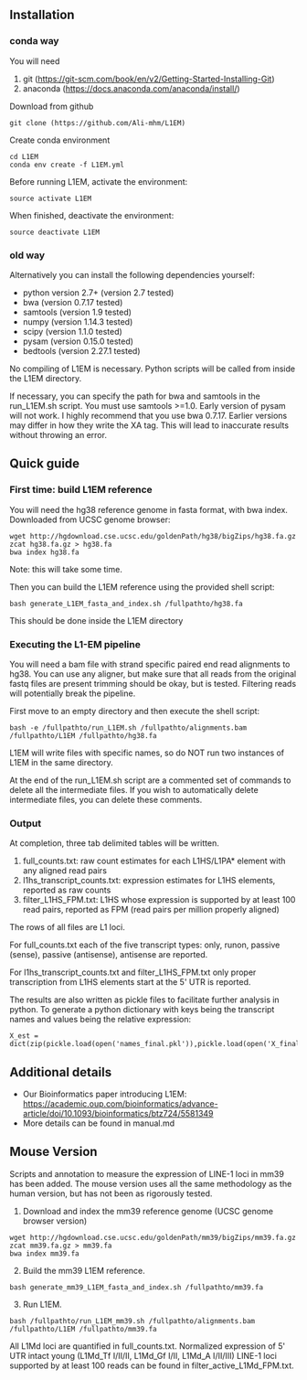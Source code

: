 ## Installation
### conda way
You will need
1. git (https://git-scm.com/book/en/v2/Getting-Started-Installing-Git)
2. anaconda (https://docs.anaconda.com/anaconda/install/)

Download from github
```
git clone (https://github.com/Ali-mhm/L1EM)
```
Create conda environment
```
cd L1EM
conda env create -f L1EM.yml
```

Before running L1EM, activate the environment:
```
source activate L1EM
```

When finished, deactivate the environment:
```
source deactivate L1EM
```

### old way
Alternatively you can install the following dependencies yourself:
* python version 2.7+ (version 2.7 tested)
* bwa (version 0.7.17 tested)
* samtools (version 1.9 tested)
* numpy (version 1.14.3 tested)
* scipy (version 1.1.0 tested)
* pysam (version 0.15.0 tested)
* bedtools (version 2.27.1 tested)

No compiling of L1EM is necessary. Python scripts will be called from inside the L1EM
directory.

If necessary, you can specify the path for bwa and samtools in the run\_L1EM.sh script.
You must use samtools >=1.0. Early version of pysam will not work. I highly recommend
that you use bwa 0.7.17. Earlier versions may differ in how they write the XA tag. This
will lead to inaccurate results without throwing an error.

## Quick guide
### First time: build L1EM reference
You will need the hg38 reference genome in fasta format, with bwa index.
Downloaded from UCSC genome browser:
```
wget http://hgdownload.cse.ucsc.edu/goldenPath/hg38/bigZips/hg38.fa.gz
zcat hg38.fa.gz > hg38.fa
bwa index hg38.fa
```
Note: this will take some time.

Then you can build the L1EM reference using the provided shell script:
```
bash generate_L1EM_fasta_and_index.sh /fullpathto/hg38.fa
```
This should be done inside the L1EM directory

### Executing the L1-EM pipeline
You will need a bam file with strand specific paired end read alignments to hg38. You can
use any aligner, but make sure that all reads from the original fastq files are present
trimming should be okay, but is tested. Filtering reads will potentially break the pipeline.

First move to an empty directory and then execute the shell script:
```
bash -e /fullpathto/run_L1EM.sh /fullpathto/alignments.bam /fullpathto/L1EM /fullpathto/hg38.fa
```
L1EM will write files with specific names, so do NOT run two instances of L1EM in the same
directory.

At the end of the run\_L1EM.sh script are a commented set of commands to delete all the
intermediate files. If you wish to automatically delete intermediate files, you can delete
these comments.

### Output
At completion, three tab delimited tables will be written.
1. full\_counts.txt: raw count estimates for each L1HS/L1PA\* element with any aligned read pairs
2. l1hs\_transcript\_counts.txt: expression estimates for L1HS elements, reported as raw counts
3. filter\_L1HS\_FPM.txt: L1HS whose expression is supported by at least 100 read pairs, reported as FPM (read pairs per million properly aligned)

The rows of all files are L1 loci.

For full\_counts.txt each of the five transcript types:
only, runon, passive (sense), passive (antisense), antisense
are reported.

For l1hs\_transcript\_counts.txt and filter\_L1HS\_FPM.txt only proper transcription from L1HS elements start at the
5' UTR is reported.

The results are also written as pickle files to facilitate further analysis in python. To
generate a python dictionary with keys being the transcript names and values being the
relative expression:
```
X_est = dict(zip(pickle.load(open('names_final.pkl')),pickle.load(open('X_final.pkl'))))
```

## Additional details
* Our Bioinformatics paper introducing L1EM: https://academic.oup.com/bioinformatics/advance-article/doi/10.1093/bioinformatics/btz724/5581349
* More details can be found in manual.md

## Mouse Version
Scripts and annotation to measure the expression of LINE-1 loci in mm39 has been added. The mouse version uses all the same methodology as the human version, but has not been as rigorously tested.
1. Download and index the mm39 reference genome (UCSC genome browser version)
```
wget http://hgdownload.cse.ucsc.edu/goldenPath/mm39/bigZips/mm39.fa.gz
zcat mm39.fa.gz > mm39.fa
bwa index mm39.fa
```
2. Build the mm39 L1EM reference.
```
bash generate_mm39_L1EM_fasta_and_index.sh /fullpathto/mm39.fa
```
3. Run L1EM.
```
bash /fullpathto/run_L1EM_mm39.sh /fullpathto/alignments.bam /fullpathto/L1EM /fullpathto/mm39.fa
```
All L1Md loci are quantified in full\_counts.txt. Normalized expression of 5' UTR intact young (L1Md\_Tf I/II/II, L1Md\_Gf I/II, L1Md\_A I/II/III) LINE-1 loci supported by at least 100 reads can be found in filter\_active\_L1Md\_FPM.txt.




